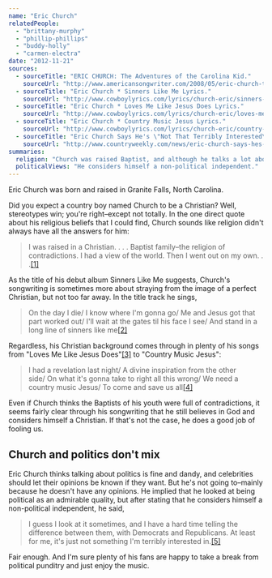 ```yaml
---
name: "Eric Church"
relatedPeople:
  - "brittany-murphy"
  - "phillip-phillips"
  - "buddy-holly"
  - "carmen-electra"
date: "2012-11-21"
sources:
  - sourceTitle: "ERIC CHURCH: The Adventures of the Carolina Kid."
    sourceUrl: "http://www.americansongwriter.com/2008/05/eric-church-the-adventures-of-the-carolina-kid/"
  - sourceTitle: "Eric Church * Sinners Like Me Lyrics."
    sourceUrl: "http://www.cowboylyrics.com/lyrics/church-eric/sinners-like-me-17214.html"
  - sourceTitle: "Eric Church * Loves Me Like Jesus Does Lyrics."
    sourceUrl: "http://www.cowboylyrics.com/lyrics/church-eric/loves-me-like-jesus-does-33150.html"
  - sourceTitle: "Eric Church * Country Music Jesus Lyrics."
    sourceUrl: "http://www.cowboylyrics.com/lyrics/church-eric/country-music-jesus-33153.html"
  - sourceTitle: "Eric Church Says He's \"Not That Terribly Interested\" in Politics."
    sourceUrl: "http://www.countryweekly.com/news/eric-church-says-hes-not-terribly-interested-politics"
summaries:
  religion: "Church was raised Baptist, and although he talks a lot about sinners, seems to still be a practicing Christian."
  politicalViews: "He considers himself a non-political independent."
---
```


Eric Church was born and raised in Granite Falls, North Carolina.

Did you expect a country boy named Church to be a Christian? Well, stereotypes win; you're right–except not totally. In the one direct quote about his religious beliefs that I could find, Church sounds like religion didn't always have all the answers for him:

>I was raised in a Christian. . . . Baptist family–the religion of contradictions. I had a view of the world. Then I went out on my own. . .<a class="source-citation" href="#http%3A%2F%2Fwww.americansongwriter.com%2F2008%2F05%2Feric-church-the-adventures-of-the-carolina-kid%2F" title="ERIC CHURCH: The Adventures of the Carolina Kid.">[1]</a>

As the title of his debut album Sinners Like Me suggests, Church's songwriting is sometimes more about straying from the image of a perfect Christian, but not too far away. In the title track he sings,

>On the day I die/ I know where I'm gonna go/ Me and Jesus got that part worked out/ I'll wait at the gates til his face I see/ And stand in a long line of sinners like me<a class="source-citation" href="#http%3A%2F%2Fwww.cowboylyrics.com%2Flyrics%2Fchurch-eric%2Fsinners-like-me-17214.html" title="Eric Church * Sinners Like Me Lyrics.">[2]</a>

Regardless, his Christian background comes through in plenty of his songs from "Loves Me Like Jesus Does"<a class="source-citation" href="#http%3A%2F%2Fwww.cowboylyrics.com%2Flyrics%2Fchurch-eric%2Floves-me-like-jesus-does-33150.html" title="Eric Church * Loves Me Like Jesus Does Lyrics.">[3]</a> to "Country Music Jesus":

>I had a revelation last night/ A divine inspiration from the other side/ On what it's gonna take to right all this wrong/ We need a country music Jesus/ To come and save us all<a class="source-citation" href="#http%3A%2F%2Fwww.cowboylyrics.com%2Flyrics%2Fchurch-eric%2Fcountry-music-jesus-33153.html" title="Eric Church * Country Music Jesus Lyrics.">[4]</a>

Even if Church thinks the Baptists of his youth were full of contradictions, it seems fairly clear through his songwriting that he still believes in God and considers himself a Christian. If that's not the case, he does a good job of fooling us.


## Church and politics don't mix

Eric Church thinks talking about politics is fine and dandy, and celebrities should let their opinions be known if they want. But he's not going to–mainly because he doesn't have any opinions. He implied that he looked at being political as an admirable quality, but after stating that he considers himself a non-political independent, he said,

>I guess I look at it sometimes, and I have a hard time telling the difference between them, with Democrats and Republicans. At least for me, it's just not something I'm terribly interested in.<a class="source-citation" href="#http%3A%2F%2Fwww.countryweekly.com%2Fnews%2Feric-church-says-hes-not-terribly-interested-politics" title="Eric Church Says He&apos;s &quot;Not That Terribly Interested&quot; in Politics.">[5]</a>

Fair enough. And I'm sure plenty of his fans are happy to take a break from political punditry and just enjoy the music.